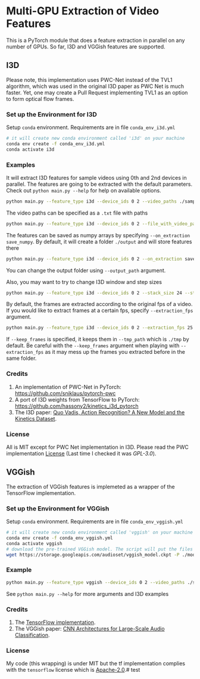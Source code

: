 # Multi-GPU Extraction of Video Features

This is a PyTorch module that does a feature extraction in parallel on any number of GPUs. So far, I3D and VGGish features are supported.


## I3D

Please note, this implementation uses PWC-Net instead of the TVL1 algorithm, which was used in the original I3D paper as PWC Net is much faster. Yet, one may create a Pull Request implementing TVL1 as an option to form optical flow frames.

### Set up the Environment for I3D
Setup `conda` environment. Requirements are in file `conda_env_i3d.yml`
```bash
# it will create new conda environment called 'i3d' on your machine 
conda env create -f conda_env_i3d.yml
conda activate i3d
```

### Examples
It will extract I3D features for sample videos using 0th and 2nd devices in parallel. The features are going to be extracted with the default parameters. Check out `python main.py --help` for help on available options.
```bash
python main.py --feature_type i3d --device_ids 0 2 --video_paths ./sample/v_ZNVhz7ctTq0.mp4 ./sample/v_GGSY1Qvo990.mp4
```

The video paths can be specified as a `.txt` file with paths
```bash
python main.py --feature_type i3d --device_ids 0 2 --file_with_video_paths ./sample/sample_video_paths.txt
```

The features can be saved as numpy arrays by specifying `--on_extraction save_numpy`. By default, it will create a folder `./output` and will store features there
```bash
python main.py --feature_type i3d --device_ids 0 2 --on_extraction save_numpy --file_with_video_paths ./sample/sample_video_paths.txt
```
You can change the output folder using `--output_path` argument.

Also, you may want to try to change I3D window and step sizes
```bash
python main.py --feature_type i3d --device_ids 0 2 --stack_size 24 --step_size 24 --file_with_video_paths ./sample/sample_video_paths.txt
```

By default, the frames are extracted according to the original fps of a video. If you would like to extract frames at a certain fps, specify `--extraction_fps` argument.
```bash
python main.py --feature_type i3d --device_ids 0 2 --extraction_fps 25 --stack_size 24 --step_size 24 --file_with_video_paths ./sample/sample_video_paths.txt
```

If `--keep_frames` is specified, it keeps them in `--tmp_path` which is `./tmp` by default. Be careful with the `--keep_frames` argument when playing with `--extraction_fps` as it may mess up the frames you extracted before in the same folder.

### Credits
1. An implementation of PWC-Net in PyTorch: https://github.com/sniklaus/pytorch-pwc
2. A port of I3D weights from TensorFlow to PyTorch: https://github.com/hassony2/kinetics_i3d_pytorch
3. The I3D paper: [Quo Vadis, Action Recognition? A New Model and the Kinetics Dataset](https://arxiv.org/abs/1705.07750).

### License 
All is MIT except for PWC Net implementation in I3D. Please read the PWC implementation [License](https://github.com/sniklaus/pytorch-pwc) (Last time I checked it was _GPL-3.0_).

## VGGish

The extraction of VGGish features is implemeted as a wrapper of the TensorFlow implementation.

### Set up the Environment for VGGish
Setup `conda` environment. Requirements are in file `conda_env_vggish.yml`
```bash
# it will create new conda environment called 'vggish' on your machine 
conda env create -f conda_env_vggish.yml
conda activate vggish
# download the pre-trained VGGish model. The script will put the files in the checkpoint directory
wget https://storage.googleapis.com/audioset/vggish_model.ckpt -P ./models/vggish/checkpoints
```

### Example

```bash
python main.py --feature_type vggish --device_ids 0 2 --video_paths ./sample/v_ZNVhz7ctTq0.mp4 ./sample/v_GGSY1Qvo990.mp4
```
See `python main.py --help` for more arguments and I3D examples

### Credits
1. The [TensorFlow implementation](https://github.com/tensorflow/models/tree/0b3a8abf095cb8866ca74c2e118c1894c0e6f947/research/audioset/vggish). 
2. The VGGish paper: [CNN Architectures for Large-Scale Audio Classification](https://arxiv.org/abs/1609.09430).

### License 
My code (this wrapping) is under MIT but the tf implementation complies with the `tensorflow` license which is [Apache-2.0](https://github.com/tensorflow/models/blob/master/LICENSE).# test
